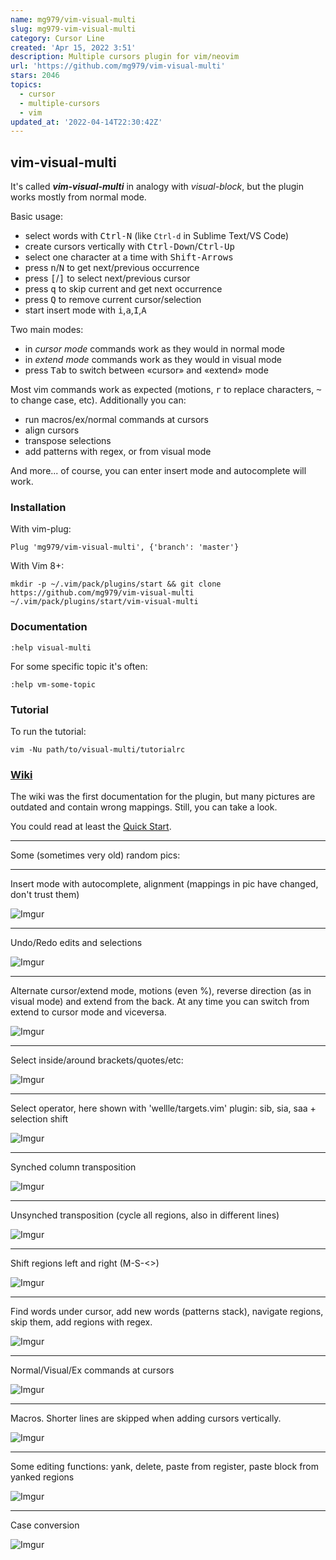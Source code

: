 ```yaml
---
name: mg979/vim-visual-multi
slug: mg979-vim-visual-multi
category: Cursor Line
created: 'Apr 15, 2022 3:51'
description: Multiple cursors plugin for vim/neovim
url: 'https://github.com/mg979/vim-visual-multi'
stars: 2046
topics:
  - cursor
  - multiple-cursors
  - vim
updated_at: '2022-04-14T22:30:42Z'
---
```

## vim-visual-multi

It's called ***vim-visual-multi*** in analogy with *visual-block*, but the plugin works mostly from normal mode.

Basic usage:

*   select words with <kbd>Ctrl-N</kbd> (like `Ctrl-d` in Sublime Text/VS Code)
*   create cursors vertically with <kbd>Ctrl-Down</kbd>/<kbd>Ctrl-Up</kbd>
*   select one character at a time with <kbd>Shift-Arrows</kbd>
*   press <kbd>n</kbd>/<kbd>N</kbd> to get next/previous occurrence
*   press <kbd>\[</kbd>/<kbd>]</kbd> to select next/previous cursor
*   press <kbd>q</kbd> to skip current and get next occurrence
*   press <kbd>Q</kbd> to remove current cursor/selection
*   start insert mode with <kbd>i</kbd>,<kbd>a</kbd>,<kbd>I</kbd>,<kbd>A</kbd>

Two main modes:

*   in *cursor mode* commands work as they would in normal mode
*   in *extend mode* commands work as they would in visual mode
*   press <kbd>Tab</kbd> to switch between «cursor» and «extend» mode

Most vim commands work as expected (motions, <kbd>r</kbd> to replace characters, <kbd>\~</kbd> to change case, etc). Additionally you can:

*   run macros/ex/normal commands at cursors
*   align cursors
*   transpose selections
*   add patterns with regex, or from visual mode

And more... of course, you can enter insert mode and autocomplete will work.

### Installation

With vim-plug:

    Plug 'mg979/vim-visual-multi', {'branch': 'master'}

With Vim 8+:

    mkdir -p ~/.vim/pack/plugins/start && git clone https://github.com/mg979/vim-visual-multi ~/.vim/pack/plugins/start/vim-visual-multi

### Documentation

    :help visual-multi

For some specific topic it's often:

    :help vm-some-topic

### Tutorial

To run the tutorial:

    vim -Nu path/to/visual-multi/tutorialrc

### [Wiki](https://github.com/mg979/vim-visual-multi/wiki)

The wiki was the first documentation for the plugin, but many pictures are
outdated and contain wrong mappings. Still, you can take a look.

You could read at least the [Quick Start](https://github.com/mg979/vim-visual-multi/wiki/Quick-start).

***

Some (sometimes very old) random pics:

***

Insert mode with autocomplete, alignment (mappings in pic have changed, don't trust them)

![Imgur](https://i.imgur.com/u5pPY5W.gif)

***

Undo/Redo edits and selections

![Imgur](https://i.imgur.com/gwFfUxq.gif)

***

Alternate cursor/extend mode, motions (even %), reverse direction (as in visual mode) and extend from the back. At any time you can switch from extend to cursor mode and viceversa.

![Imgur](https://i.imgur.com/ggQr1Ve.gif)

***

Select inside/around brackets/quotes/etc:

![Imgur](https://i.imgur.com/GAXQLao.gif)

***

Select operator, here shown with 'wellle/targets.vim' plugin: sib, sia, saa + selection shift

![Imgur](https://i.imgur.com/yM3Fele.gif)

***

Synched column transposition

![Imgur](https://i.imgur.com/9JDaLBi.gif)

***

Unsynched transposition (cycle all regions, also in different lines)

![Imgur](https://i.imgur.com/UQOCxyf.gif)

***

Shift regions left and right (M-S-<>)

![Imgur](https://i.imgur.com/Q7EF8YI.gif)

***

Find words under cursor, add new words (patterns stack), navigate regions, skip them, add regions with regex.

![Imgur](https://i.imgur.com/zWtelNO.gif)

***

Normal/Visual/Ex commands at cursors

![Imgur](https://i.imgur.com/5aiQscj.gif)

***

Macros. Shorter lines are skipped when adding cursors vertically.

![Imgur](https://i.imgur.com/3IsZzF3.gif)

***

Some editing functions: yank, delete, paste from register, paste block from yanked regions

![Imgur](https://i.imgur.com/0jRkVdp.gif)

***

Case conversion

![Imgur](https://i.imgur.com/W6EP0dy.gif)
